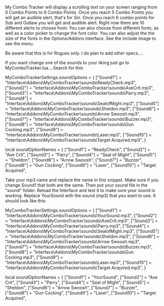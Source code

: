 My Combo Tracker will display a scrolling text on your screen ranging from 0 Combo Points to 6 Combo Points. Once you reach 5 Combo Points you will get an audible alert, that's for Sin. Once you reach 6 combo points for Sub and Outlaw you will get and audible alert. Right now there are 10 different alerts to choose from. You can also choose from different fonts, as well as a color picker to change the font color. You can also adjust the the size of the fonts in the Options/Addons interface. See the include image to see the menu.

 

Be aware that this is for Rogues only. I do plan to add other specs....

 

 

 If you want change one of the sounds to your liking just go to MyComboTracker.lua....Search for this:

 

MyComboTrackerSettings.soundOptions = {
["Sound1"] = "Interface\\Addons\\MyComboTracker\\sounds\\ReadyCheck.mp3",
["Sound2"] = "Interface\\Addons\\MyComboTracker\\sounds\\AxeCrit.mp3",
["Sound3"] = "Interface\\Addons\\MyComboTracker\\sounds\\Parry.mp3",
["Sound4"] = "Interface\\Addons\\MyComboTracker\\sounds\\SealofMight.mp3",
["Sound5"] = "Interface\\Addons\\MyComboTracker\\sounds\\Sheldon.mp3",
["Sound6"] = "Interface\\Addons\\MyComboTracker\\sounds\\Arrow Swoosh.mp3",
["Sound7"] = "Interface\\Addons\\MyComboTracker\\sounds\\Buzzer.mp3",
["Sound8"] = "Interface\\Addons\\MyComboTracker\\sounds\\Gun Cocking.mp3",
["Sound9"] = "Interface\\Addons\\MyComboTracker\\sounds\\Laser.mp3",
["Sound10"] = "Interface\\Addons\\MyComboTracker\\sounds\\Target Acquired.mp3",
}

local soundOptionNames = {
["Sound1"] = "ReadyCheck",
["Sound2"] = "Axe Crit",
["Sound3"] = "Parry",
["Sound4"] = "Seal of Might",
["Sound5"] = "Sheldon",
["Sound6"] = "Arrow Swoosh",
["Sound7"] = "Buzzer",
["Sound8"] = "Gun Cocking",
["Sound9"] = "Laser",
["Sound10"] = "Target Acquired",

 

Take your mp3 name and replace the name in this snippet. Make sure if you change Sound1 that both are the same. Then put your sound file in the "sound" folder. Reload the Interface and test it to make sure your sound is working. Replace YourSound with the sound (mp3) that you want to use. It should look like this:

 

MyComboTrackerSettings.soundOptions = {
["Sound1"] = "Interface\\Addons\\MyComboTracker\\sounds\\YourSound.mp3",
["Sound2"] = "Interface\\Addons\\MyComboTracker\\sounds\\AxeCrit.mp3",
["Sound3"] = "Interface\\Addons\\MyComboTracker\\sounds\\Parry.mp3",
["Sound4"] = "Interface\\Addons\\MyComboTracker\\sounds\\SealofMight.mp3",
["Sound5"] = "Interface\\Addons\\MyComboTracker\\sounds\\Sheldon.mp3",
["Sound6"] = "Interface\\Addons\\MyComboTracker\\sounds\\Arrow Swoosh.mp3",
["Sound7"] = "Interface\\Addons\\MyComboTracker\\sounds\\Buzzer.mp3",
["Sound8"] = "Interface\\Addons\\MyComboTracker\\sounds\\Gun Cocking.mp3",
["Sound9"] = "Interface\\Addons\\MyComboTracker\\sounds\\Laser.mp3",
["Sound10"] = "Interface\\Addons\\MyComboTracker\\sounds\\Target Acquired.mp3",
}

local soundOptionNames = {
["Sound1"] = "YourSound",
["Sound2"] = "Axe Crit",
["Sound3"] = "Parry",
["Sound4"] = "Seal of Might",
["Sound5"] = "Sheldon",
["Sound6"] = "Arrow Swoosh",
["Sound7"] = "Buzzer",
["Sound8"] = "Gun Cocking",
["Sound9"] = "Laser",
["Sound10"] = "Target Acquired",
